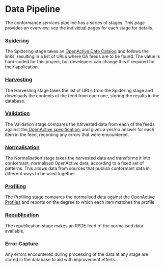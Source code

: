 # Data Pipeline

The conformance services pipeline has a series of stages. This page provides an overview; see the individual pages for each stage for details. 

### [Spidering](spider-data-catalog.md)

The Spidering stage takes an [OpenActive Data Catalog](https://openactive.io/data-catalogs/) and follows the links, resulting in a list of URLs where OA feeds are to be found. The value is hard-coded for this project, but developers can change this if required for their application. 

### [Harvesting](download-raw-data.md)

The Harvesting stage takes the list of URLs from the Spidering stage and downloads the contents of the feed from each one, storing the results in the database. 

### [Validation](validate-raw-data.md)

The Validation stage compares the harvested data from each of the feeds against the[ OpenActive specification](https://openactive.io/modelling-opportunity-data/), and gives a yes/no answer for each item in the feed, recording any errors that were encountered. 

### [Normalisation](normalise-data/)

The Normalisation stage takes the harvested data and transforms it into conformant, normalised OpenActive data, according to a fixed set of patterns. This allows data from sources that publish conformant data in different ways to be used together. 

### [Profiling](profile-normalised-data.md) 

The Profiling stage compares the normalised data against the [OpenActive Profiles](https://github.com/openactive/conformance-profiles) and reports on the degree to which each item matches the profile

### [Republication](http-apis.md)

The republication stage makes an RPDE feed of the normalised data available. 

### Error Capture

Any errors encountered during processing of the data at any stage are stored in the database to aid with improvement efforts. 







